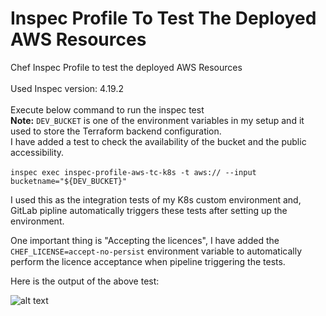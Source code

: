 # Inspec Profile To Test The Deployed AWS Resources
Chef Inspec Profile to test the deployed AWS Resources
<br/>
<br/>
Used Inspec version: 4.19.2
<br/>
<br/>
Execute below command to run the inspec test <br/>
**Note:** `DEV_BUCKET` is one of the environment variables in my setup and it used to store the Terraform backend configuration.<br/>
I have added a test to check the availability of the bucket and the public accessibility.
<br/>
<br/>
`inspec exec inspec-profile-aws-tc-k8s -t aws:// --input bucketname="${DEV_BUCKET}"`
<br/>

I used this as the integration tests of my K8s custom environment and, GitLab pipline automatically triggers these tests after setting up the environment. <br/>

One important thing is "Accepting the licences", I have added the `CHEF_LICENSE=accept-no-persist` environment variable to automatically perform the licence acceptance when pipeline triggering the tests. 

Here is the output of the above test:

![alt text](https://drive.google.com/uc?export=view&id=1DRdrVV2TAWVS0scH644d2hqdr3AZdtDA "inspec output")
